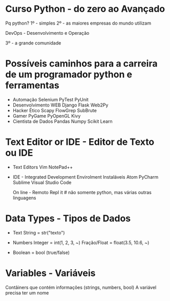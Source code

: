 # Curso Python - do zero ao Avançado

Pq python?
1º - simples
2º - as maiores empresas do mundo utilizam

DevOps - Desenvolvimento e Operação

3º - a grande comunidade

# Possíveis caminhos para a carreira de um programador python e ferramentas

* Automação
    Selenium
    PyTest
    PyUnit
* Desenvolvimento WEB
    Django
    Flask
    Web2Py
* Hacker Ético
    Scapy
    FlowGrep
    SubBrute
* Gamer
    PyGame
    PyOpenGL
    Kivy
* Cientista de Dados
    Pandas
    Numpy
    Scikit Learn


# Text Editor or IDE - Editor de Texto ou IDE

* Text Editors
    Vim
    NotePad++

* IDE - Integrated Development Envirolment
    Instaláveis
        Atom
        PyCharm
        Sublime
        Visual Studio Code
    
    On line - Remoto
        Repl it     # não somente python, mas várias outras linguagens


# Data Types - Tipos de Dados

* Text
    String = str("texto")

* Numbers
    Integer = int(1, 2, 3, ~)
    Fração/Float = float(3.5, 10.6, ~)

* Boolean = bool (true/false)


# Variables - Variáveis

Contâiners que contém informações (strings, numbers, bool)
A variável precisa ter um nome

